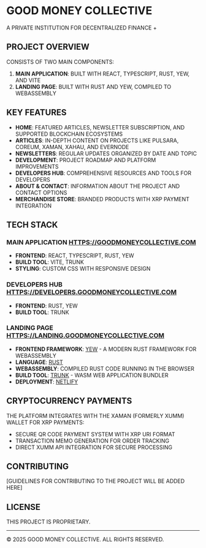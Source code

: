 # GOOD MONEY COLLECTIVE

A PRIVATE INSTITUTION FOR DECENTRALIZED FINANCE +

## PROJECT OVERVIEW

CONSISTS OF TWO MAIN COMPONENTS:
1. **MAIN APPLICATION**: BUILT WITH REACT, TYPESCRIPT, RUST, YEW, AND VITE
2. **LANDING PAGE**: BUILT WITH RUST AND YEW, COMPILED TO WEBASSEMBLY

## KEY FEATURES

- **HOME**: FEATURED ARTICLES, NEWSLETTER SUBSCRIPTION, AND SUPPORTED BLOCKCHAIN ECOSYSTEMS
- **ARTICLES**: IN-DEPTH CONTENT ON PROJECTS LIKE PULSARA, COREUM, XAMAN, XAHAU, AND EVERNODE
- **NEWSLETTERS**: REGULAR UPDATES ORGANIZED BY DATE AND TOPIC
- **DEVELOPMENT**: PROJECT ROADMAP AND PLATFORM IMPROVEMENTS
- **DEVELOPERS HUB**: COMPREHENSIVE RESOURCES AND TOOLS FOR DEVELOPERS
- **ABOUT & CONTACT**: INFORMATION ABOUT THE PROJECT AND CONTACT OPTIONS
- **MERCHANDISE STORE**: BRANDED PRODUCTS WITH XRP PAYMENT INTEGRATION

## TECH STACK

### MAIN APPLICATION [HTTPS://GOODMONEYCOLLECTIVE.COM](HTTPS://GOODMONEYCOLLECTIVE.COM)
- **FRONTEND**: REACT, TYPESCRIPT, RUST, YEW
- **BUILD TOOL**: VITE, TRUNK
- **STYLING**: CUSTOM CSS WITH RESPONSIVE DESIGN

### DEVELOPERS HUB [HTTPS://DEVELOPERS.GOODMONEYCOLLECTIVE.COM](HTTPS://DEVELOPERS.GOODMONEYCOLLECTIVE.COM)
- **FRONTEND**: RUST, YEW
- **BUILD TOOL**: TRUNK

### LANDING PAGE [HTTPS://LANDING.GOODMONEYCOLLECTIVE.COM](HTTPS://LANDING.GOODMONEYCOLLECTIVE.COM)
- **FRONTEND FRAMEWORK**: [YEW](https://yew.rs/) - A MODERN RUST FRAMEWORK FOR WEBASSEMBLY
- **LANGUAGE**: [RUST](https://www.rust-lang.org/)
- **WEBASSEMBLY**: COMPILED RUST CODE RUNNING IN THE BROWSER
- **BUILD TOOL**: [TRUNK](https://trunkrs.dev/) - WASM WEB APPLICATION BUNDLER
- **DEPLOYMENT**: [NETLIFY](https://www.netlify.com/)

## CRYPTOCURRENCY PAYMENTS

THE PLATFORM INTEGRATES WITH THE XAMAN (FORMERLY XUMM) WALLET FOR XRP PAYMENTS:
- SECURE QR CODE PAYMENT SYSTEM WITH XRP URI FORMAT
- TRANSACTION MEMO GENERATION FOR ORDER TRACKING
- DIRECT XUMM API INTEGRATION FOR SECURE PROCESSING

## CONTRIBUTING

[GUIDELINES FOR CONTRIBUTING TO THE PROJECT WILL BE ADDED HERE]

## LICENSE

THIS PROJECT IS PROPRIETARY.

---

© 2025 GOOD MONEY COLLECTIVE. ALL RIGHTS RESERVED.
